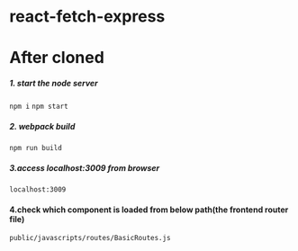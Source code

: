 # react-fetch-express

# After cloned

##### 1. start the node server

`npm i`
`npm start`

##### 2. webpack build

`npm run build`

##### 3.access localhost:3009 from browser

`localhost:3009`

#### 4.check which component is loaded from below path(the frontend router file)

`public/javascripts/routes/BasicRoutes.js`
